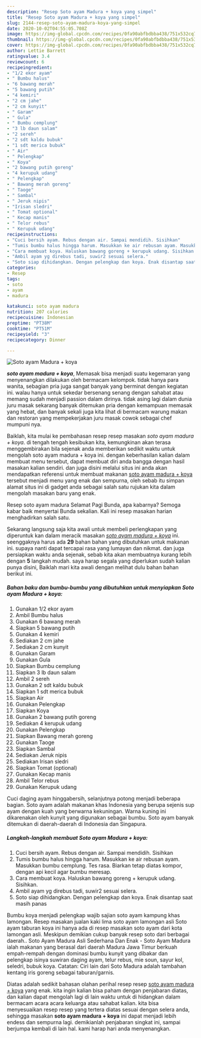 ```yaml
---
description: "Resep Soto ayam Madura + koya yang simpel"
title: "Resep Soto ayam Madura + koya yang simpel"
slug: 2144-resep-soto-ayam-madura-koya-yang-simpel
date: 2020-10-02T04:55:05.708Z
image: https://img-global.cpcdn.com/recipes/0fa90abfbdbba438/751x532cq70/soto-ayam-madura-koya-foto-resep-utama.jpg
thumbnail: https://img-global.cpcdn.com/recipes/0fa90abfbdbba438/751x532cq70/soto-ayam-madura-koya-foto-resep-utama.jpg
cover: https://img-global.cpcdn.com/recipes/0fa90abfbdbba438/751x532cq70/soto-ayam-madura-koya-foto-resep-utama.jpg
author: Lettie Barrett
ratingvalue: 3.4
reviewcount: 6
recipeingredient:
- "1/2 ekor ayam"
- " Bumbu halus"
- "6 bawang merah"
- "5 bawang putih"
- "4 kemiri"
- "2 cm jahe"
- "2 cm kunyit"
- " Garam"
- " Gula"
- " Bumbu cemplung"
- "3 lb daun salam"
- "2 sereh"
- "2 sdt kaldu bubuk"
- "1 sdt merica bubuk"
- " Air"
- " Pelengkap"
- " Koya"
- "2 bawang putih goreng"
- "4 kerupuk udang"
- " Pelengkap"
- " Bawang merah goreng"
- " Taoge"
- " Sambal"
- " Jeruk nipis"
- "Irisan sledri"
- " Tomat optional"
- " Kecap manis"
- " Telor rebus"
- " Kerupuk udang"
recipeinstructions:
- "Cuci bersih ayam. Rebus dengan air. Sampai mendidih. Sisihkan"
- "Tumis bumbu halus hingga harum. Masukkan ke air rebusan ayam. Masukkan bumbu cemplung. Tes rasa. Biarkan tetap diatas kompor, dengan api kecil agar bumbu meresap."
- "Cara membuat koya. Haluskan bawang goreng + kerupuk udang. Sisihkan."
- "Ambil ayam yg direbus tadi, suwir2 sesuai selera."
- "Soto siap dihidangkan. Dengan pelengkap dan koya. Enak disantap saat masih panas"
categories:
- Resep
tags:
- soto
- ayam
- madura

katakunci: soto ayam madura 
nutrition: 207 calories
recipecuisine: Indonesian
preptime: "PT38M"
cooktime: "PT51M"
recipeyield: "3"
recipecategory: Dinner

---
```



![Soto ayam Madura + koya](https://img-global.cpcdn.com/recipes/0fa90abfbdbba438/751x532cq70/soto-ayam-madura-koya-foto-resep-utama.jpg)

<b><i>soto ayam madura + koya</i></b>, Memasak bisa menjadi suatu kegemaran yang menyenangkan dilakukan oleh bermacam kelompok. tidak hanya para wanita, sebagian pria juga sangat banyak yang berminat dengan kegiatan ini. walau hanya untuk sekedar bersenang senang dengan sahabat atau memang sudah menjadi passion dalam dirinya. tidak asing lagi dalam dunia juru masak sekarang banyak ditemukan pria dengan kemampuan memasak yang hebat, dan banyak sekali juga kita lihat di bermacam warung makan dan restoran yang mempekerjakan juru masak cowok sebagai chef mumpuni nya.

Baiklah, kita mulai ke pembahasan resep resep masakan <i>soto ayam madura + koya</i>. di tengah tengah kesibukan kita, kemungkinan akan terasa menggembirakan bila sejenak anda memberikan sedikit waktu untuk mengolah soto ayam madura + koya ini. dengan keberhasilan kalian dalam membuat menu tersebut, dapat membuat diri anda bangga dengan hasil masakan kalian sendiri. dan juga disini melalui situs ini anda akan mendapatkan referensi untuk membuat makanan <u>soto ayam madura + koya</u> tersebut menjadi menu yang enak dan sempurna, oleh sebab itu simpan alamat situs ini di gadget anda sebagai salah satu rujukan kita dalam mengolah masakan baru yang enak.

Resep soto ayam madura Selamat Pagi Bunda, apa kabarnya? Semoga kabar baik menyertai Bunda sekalian. Kali ini resep masakan harian menghadirkan salah satu.


Sekarang langsung saja kita awali untuk membeli perlengkapan yang diperuntuk kan dalam meracik masakan <u><i>soto ayam madura + koya</i></u> ini. seenggaknya harus ada <b>29</b> bahan bahan yang dibutuhkan untuk makanan ini. supaya nanti dapat tercapai rasa yang lumayan dan nikmat. dan juga persiapkan waktu anda sejenak, sebab kita akan membuatnya kurang lebih dengan <b>5</b> langkah mudah. saya harap segala yang diperlukan sudah kalian punya disini, Baiklah mari kita awali dengan melihat dulu bahan bahan berikut ini.

<!--inarticleads1-->

##### Bahan baku dan bumbu-bumbu yang dibutuhkan untuk menyiapkan Soto ayam Madura + koya:

1. Gunakan 1/2 ekor ayam
1. Ambil  Bumbu halus
1. Gunakan 6 bawang merah
1. Siapkan 5 bawang putih
1. Gunakan 4 kemiri
1. Sediakan 2 cm jahe
1. Sediakan 2 cm kunyit
1. Gunakan  Garam
1. Gunakan  Gula
1. Siapkan  Bumbu cemplung
1. Siapkan 3 lb daun salam
1. Ambil 2 sereh
1. Gunakan 2 sdt kaldu bubuk
1. Siapkan 1 sdt merica bubuk
1. Siapkan  Air
1. Gunakan  Pelengkap
1. Siapkan  Koya
1. Gunakan 2 bawang putih goreng
1. Sediakan 4 kerupuk udang
1. Gunakan  Pelengkap
1. Siapkan  Bawang merah goreng
1. Gunakan  Taoge
1. Siapkan  Sambal
1. Sediakan  Jeruk nipis
1. Sediakan Irisan sledri
1. Siapkan  Tomat (optional)
1. Gunakan  Kecap manis
1. Ambil  Telor rebus
1. Gunakan  Kerupuk udang


Cuci daging ayam hinggabersih, selanjutnya potong menjadi beberapa bagian. Soto ayam adalah makanan khas Indonesia yang berupa sejenis sup ayam dengan kuah yang berwarna kekuningan. Warna kuning ini dikarenakan oleh kunyit yang digunakan sebagai bumbu. Soto ayam banyak ditemukan di daerah-daerah di Indonesia dan Singapura. 

<!--inarticleads2-->

##### Langkah-langkah membuat Soto ayam Madura + koya:

1. Cuci bersih ayam. Rebus dengan air. Sampai mendidih. Sisihkan
1. Tumis bumbu halus hingga harum. Masukkan ke air rebusan ayam. Masukkan bumbu cemplung. Tes rasa. Biarkan tetap diatas kompor, dengan api kecil agar bumbu meresap.
1. Cara membuat koya. Haluskan bawang goreng + kerupuk udang. Sisihkan.
1. Ambil ayam yg direbus tadi, suwir2 sesuai selera.
1. Soto siap dihidangkan. Dengan pelengkap dan koya. Enak disantap saat masih panas


Bumbu koya menjadi pelengkap wajib sajian soto ayam kampung khas lamongan. Resep masakan jualan kaki lima soto ayam lamongan asli Soto ayam taburan koya ini hanya ada di resep masakan soto ayam dari kota lamongan asli. Meskipun demikian cukup banyak resep soto dari berbagai daerah.. Soto Ayam Madura Asli Sederhana Dan Enak - Soto Ayam Madura ialah makanan yang berasal dari daerah Madura Jawa Timur berkuah empah-rempah dengan dominasi bumbu kunyit yang dibakar dan pelengkap isinya suwiran daging ayam, telur rebus, mie soun, sayur kol, seledri, bubuk koya. Catatan: Ciri lain dari Soto Madura adalah tambahan kentang iris goreng sebagai taburan/garnis. 

Diatas adalah sedikit bahasan olahan perihal resep resep <u>soto ayam madura + koya</u> yang enak. kita ingin kalian bisa paham dengan penjabaran diatas, dan kalian dapat mengolah lagi di lain waktu untuk di hidangkan dalam bermacam acara acara keluarga atau sahabat kalian. kita bisa menyesuaikan resep resep yang tertera diatas sesuai dengan selera anda, sehingga masakan <b>soto ayam madura + koya</b> ini dapat menjadi lebih endess dan sempurna lagi. demikianlah penjabaran singkat ini, sampai berjumpa kembali di lain hal. kami harap hari anda menyenangkan.
